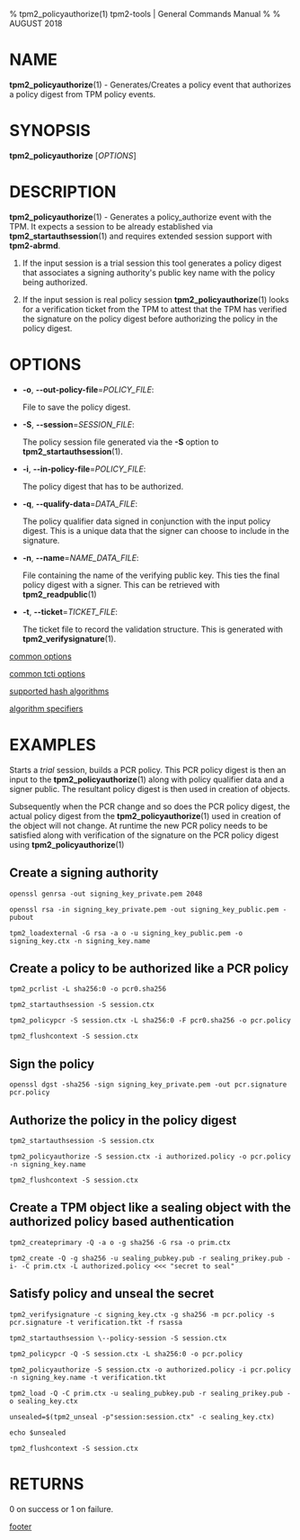 % tpm2_policyauthorize(1) tpm2-tools | General Commands Manual
%
% AUGUST 2018

# NAME

**tpm2_policyauthorize**(1) - Generates/Creates a policy event that authorizes
a policy digest from TPM policy events.

# SYNOPSIS

**tpm2_policyauthorize** [*OPTIONS*]

# DESCRIPTION

**tpm2_policyauthorize**(1) - Generates a policy_authorize event with the TPM.
It expects a session to be already established via **tpm2_startauthsession**(1) and
requires extended session support with **tpm2-abrmd**.

1. If the input session is a trial session this tool generates a policy digest
that associates a signing authority's public key name with the policy being
authorized.

2. If the input session is real policy session **tpm2_policyauthorize**(1) looks
for a verification ticket from the TPM to attest that the TPM has verified
the signature on the policy digest before authorizing the policy
in the policy digest.

# OPTIONS

  * **-o**, **\--out-policy-file**=_POLICY\_FILE_:

    File to save the policy digest.

  * **-S**, **\--session**=_SESSION_FILE_:

    The policy session file generated via the **-S** option to
    **tpm2_startauthsession**(1).

  * **-i**, **\--in-policy-file**=_POLICY\_FILE_:

    The policy digest that has to be authorized.

  * **-q**, **\--qualify-data**=_DATA_FILE_:

    The policy qualifier data signed in conjunction with the input policy digest.
    This is a unique data that the signer can choose to include in the signature.

  * **-n**, **\--name**=_NAME\_DATA\_FILE_:

    File containing the name of the verifying public key. This ties the final
    policy digest with a signer. This can be retrieved with **tpm2_readpublic**(1)

  * **-t**, **\--ticket**=_TICKET\_FILE_:

    The ticket file to record the validation structure. This is generated with
    **tpm2_verifysignature**(1).

[common options](common/options.md)

[common tcti options](common/tcti.md)

[supported hash algorithms](common/hash.md)

[algorithm specifiers](common/alg.md)

# EXAMPLES

Starts a *trial* session, builds a PCR policy. This PCR policy digest is then
an input to the **tpm2_policyauthorize**(1) along with policy qualifier data and a
signer public. The resultant policy digest is then used in creation of objects.

Subsequently when the PCR change and so does the PCR policy digest, the actual
policy digest from the **tpm2_policyauthorize**(1) used in creation of the object
will not change. At runtime the new PCR policy needs to be satisfied along with
verification of the signature on the PCR policy digest using **tpm2_policyauthorize**(1)

## Create a signing authority
```
openssl genrsa -out signing_key_private.pem 2048

openssl rsa -in signing_key_private.pem -out signing_key_public.pem -pubout

tpm2_loadexternal -G rsa -a o -u signing_key_public.pem -o signing_key.ctx -n signing_key.name
```

## Create a policy to be authorized like a PCR policy
```
tpm2_pcrlist -L sha256:0 -o pcr0.sha256

tpm2_startauthsession -S session.ctx

tpm2_policypcr -S session.ctx -L sha256:0 -F pcr0.sha256 -o pcr.policy

tpm2_flushcontext -S session.ctx
```

## Sign the policy
```
openssl dgst -sha256 -sign signing_key_private.pem -out pcr.signature pcr.policy
```

## Authorize the policy in the policy digest
```
tpm2_startauthsession -S session.ctx

tpm2_policyauthorize -S session.ctx -i authorized.policy -o pcr.policy -n signing_key.name

tpm2_flushcontext -S session.ctx
```

## Create a TPM object like a sealing object with the authorized policy based authentication
```
tpm2_createprimary -Q -a o -g sha256 -G rsa -o prim.ctx

tpm2_create -Q -g sha256 -u sealing_pubkey.pub -r sealing_prikey.pub -i- -C prim.ctx -L authorized.policy <<< "secret to seal"
```

## Satisfy policy and unseal the secret
```
tpm2_verifysignature -c signing_key.ctx -g sha256 -m pcr.policy -s pcr.signature -t verification.tkt -f rsassa

tpm2_startauthsession \--policy-session -S session.ctx

tpm2_policypcr -Q -S session.ctx -L sha256:0 -o pcr.policy

tpm2_policyauthorize -S session.ctx -o authorized.policy -i pcr.policy -n signing_key.name -t verification.tkt

tpm2_load -Q -C prim.ctx -u sealing_pubkey.pub -r sealing_prikey.pub -o sealing_key.ctx

unsealed=$(tpm2_unseal -p"session:session.ctx" -c sealing_key.ctx)

echo $unsealed

tpm2_flushcontext -S session.ctx
```

# RETURNS

0 on success or 1 on failure.

[footer](common/footer.md)
